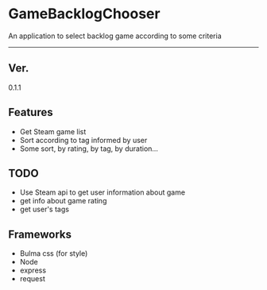 # GameBacklogChooser

An application to select backlog game according to some criteria 
*************************

## Ver.

0.1.1

## Features

- Get Steam game list
- Sort according to tag informed by user
- Some sort, by rating, by tag, by duration...

## TODO

- Use Steam api to get user information about game
- get info about game rating
- get user's tags

## Frameworks

- Bulma css (for style)
- Node
- express
- request